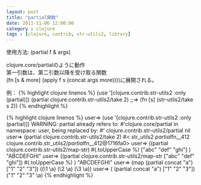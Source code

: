 ```yaml
---
layout: post
title: "partial関数"
date: 2011-11-06 12:00:00
category : clojure
tags : [clojure, contrib, str-utils2, library]
---
```

使用方法: (partial f & args)

clojure.core/partialのように動作  
第一引数は、第二引数以降を受け取る関数  
(fn [s & more] (apply f s (concat args more))))に展開される。

例：
{% highlight clojure linenos %}
(use '[clojure.contrib.str-utils2 :only (partial)])
(partial clojure.contrib.str-utils2/take 2)
;;=> (fn [s] (str-utils2/take s 2))
{% endhighlight %}

<!--more-->

{% highlight clojure linenos %}
user=> (use '[clojure.contrib.str-utils2 :only (partial)])
WARNING: partial already refers to: #'clojure.core/partial in namespace: user, being replaced by: #'
clojure.contrib.str-utils2/partial
nil
user=> (partial clojure.contrib.str-utils2/take 2)
#< str_utils2 $partial$fn__412 clojure.contrib.str_utils2/$partial$fn__412@1716fa0>
user=> ((partial clojure.contrib.str-utils2/map-str) #(.toUpperCase %)  ["abc" "def" "ghi"] )
"ABCDEFGHI"
user=> ((partial clojure.contrib.str-utils2/map-str ["abc" "def" "ghi"]) #(.toUpperCase %)  )
"ABCDEFGHI"
user=> (map (partial concat "a") ["1" "2" "3"])
((\1 \a) (\2 \a) (\3 \a))
user=> ( (partial concat "a") ["1" "2" "3"])
("1" "2" "3" \a)
{% endhighlight %}
